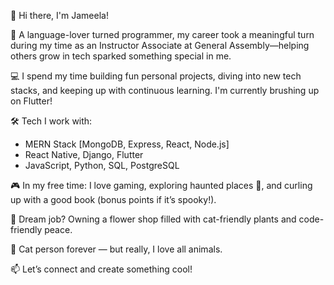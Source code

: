 👋 Hi there, I'm Jameela!

🌸 A language-lover turned programmer, my career took a meaningful turn during my time as an Instructor Associate at General Assembly—helping others grow in tech sparked something special in me.

💻 I spend my time building fun personal projects, diving into new tech stacks, and keeping up with continuous learning. I'm currently brushing up on Flutter!

🛠️ Tech I work with:
- MERN Stack [MongoDB, Express, React, Node.js]
- React Native, Django, Flutter
- JavaScript, Python, SQL, PostgreSQL

🎮 In my free time: I love gaming, exploring haunted places 👻, and curling up with a good book (bonus points if it’s spooky!).

🌼 Dream job? Owning a flower shop filled with cat-friendly plants and code-friendly peace.

🐾 Cat person forever — but really, I love all animals.

📫 Let’s connect and create something cool!
